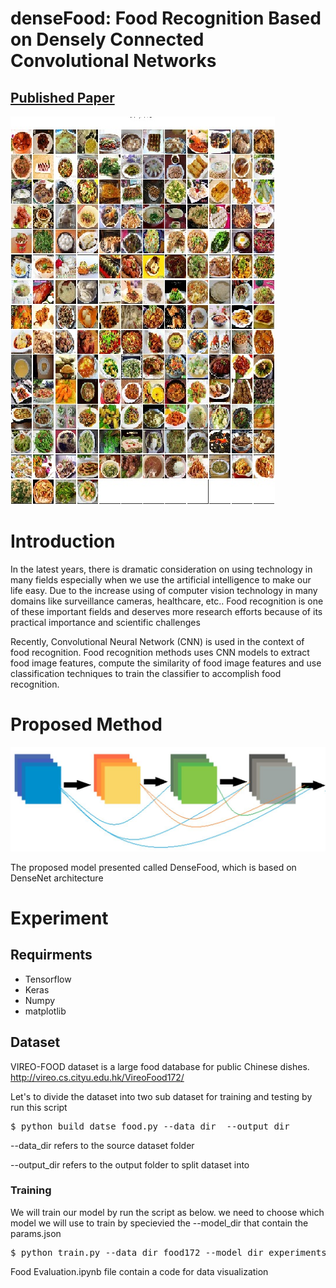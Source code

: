 # denseFood: Food Recognition Based on Densely Connected Convolutional Networks
## <a href="https://ieeexplore.ieee.org/document/9065281">Published Paper</a>
<img src="img-1.jpg"/>
<h1> Introduction </h1>
<p>
In the latest years, there is dramatic consideration on using technology in many fields especially when we use the artificial intelligence to make our life easy. Due to the increase using of computer vision technology in many domains like surveillance cameras, healthcare, etc.. Food recognition is one of these important fields and deserves more research efforts because of its practical importance and scientific challenges
</p>
<p>
Recently, Convolutional Neural Network (CNN) is used in the context of food recognition. Food recognition methods uses CNN models to extract food image features, compute the similarity of food image features and use classification techniques to train the classifier to accomplish food recognition.
</p>
<h1>Proposed Method</h1>
<img src="dense_connectivity.JPG"/>
<p>
The proposed model presented called DenseFood, which is based on DenseNet architecture
</p>
<h1>Experiment</h1>
<h2>Requirments</h2>
<ul>
  <li> Tensorflow</li>
  <li> Keras</li>
  <li> Numpy</li>
  <li> matplotlib</li>
</ul>
<h2>Dataset</h2>
<p>
VIREO-FOOD dataset is a large food database for public Chinese dishes.
  <a href="http://vireo.cs.cityu.edu.hk/VireoFood172/">http://vireo.cs.cityu.edu.hk/VireoFood172/</a>
</p>
<p>
Let's to divide the dataset into two sub dataset for training and testing by run this script
</p>
<pre>$ python build_datse_food.py --data_dir  --output_dir</pre>
<p>--data_dir refers to the source dataset folder</p>
<p>--output_dir refers to the output folder to split dataset into</p>

<h3> Training  </h3>
<p>
We will train our model by run the script as below. we need to choose which model we will use to train by specievied the --model_dir that contain the params.json
</p>
<pre>
$ python train.py --data_dir food172 --model_dir experiments/densefood
</pre>

<p> Food Evaluation.ipynb file contain a code for data visualization</p>
